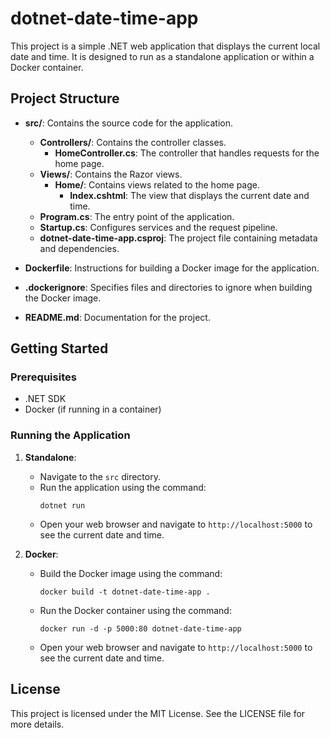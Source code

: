 # dotnet-date-time-app

This project is a simple .NET web application that displays the current local date and time. It is designed to run as a standalone application or within a Docker container.

## Project Structure

- **src/**: Contains the source code for the application.
  - **Controllers/**: Contains the controller classes.
    - **HomeController.cs**: The controller that handles requests for the home page.
  - **Views/**: Contains the Razor views.
    - **Home/**: Contains views related to the home page.
      - **Index.cshtml**: The view that displays the current date and time.
  - **Program.cs**: The entry point of the application.
  - **Startup.cs**: Configures services and the request pipeline.
  - **dotnet-date-time-app.csproj**: The project file containing metadata and dependencies.

- **Dockerfile**: Instructions for building a Docker image for the application.

- **.dockerignore**: Specifies files and directories to ignore when building the Docker image.

- **README.md**: Documentation for the project.

## Getting Started

### Prerequisites

- .NET SDK
- Docker (if running in a container)

### Running the Application

1. **Standalone**: 
   - Navigate to the `src` directory.
   - Run the application using the command:
     ```
     dotnet run
     ```
   - Open your web browser and navigate to `http://localhost:5000` to see the current date and time.

2. **Docker**:
   - Build the Docker image using the command:
     ```
     docker build -t dotnet-date-time-app .
     ```
   - Run the Docker container using the command:
     ```
     docker run -d -p 5000:80 dotnet-date-time-app
     ```
   - Open your web browser and navigate to `http://localhost:5000` to see the current date and time.

## License

This project is licensed under the MIT License. See the LICENSE file for more details.